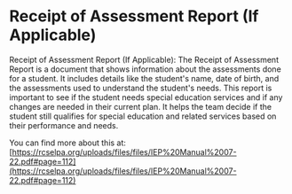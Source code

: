 # Receipt of Assessment Report (If Applicable)
Receipt of Assessment Report (If Applicable): The Receipt of Assessment Report is a document that shows information about the assessments done for a student. It includes details like the student's name, date of birth, and the assessments used to understand the student's needs. This report is important to see if the student needs special education services and if any changes are needed in their current plan. It helps the team decide if the student still qualifies for special education and related services based on their performance and needs.

You can find more about this at: [https://rcselpa.org/uploads/files/files/IEP%20Manual%2007-22.pdf#page=112](https://rcselpa.org/uploads/files/files/IEP%20Manual%2007-22.pdf#page=112)
